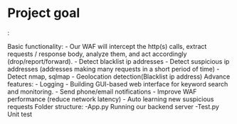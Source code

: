 <h1>Project goal</h1>:
<p>
Basic functionality:
- Our WAF will intercept the http(s) calls, extract requests / response body,
analyze them, and act accordingly (drop/report/forward).
- Detect blacklist ip addresses
- Detect suspicious ip addresses (addresses making many requests in a short
period of time)
- Detect nmap, sqlmap
- Geolocation detection(Blacklist ip address)
Advance features:
- Logging
- Building GUI-based web interface for keyword search and monitoring.
- Send phone/email notifications
- Improve WAF performance (reduce network latency)
 - Auto learning new suspicious requests
Folder structure:
-App.py
Running our backend server
-Test.py
Unit test
</p>

